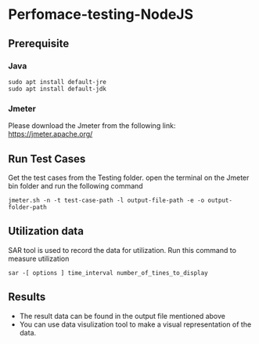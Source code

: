 # Perfomace-testing-NodeJS

## Prerequisite 
### Java
```
sudo apt install default-jre
sudo apt install default-jdk
```
### Jmeter
Please download the Jmeter from the following link: https://jmeter.apache.org/

## Run Test Cases
Get the test cases from the Testing folder. open the terminal on the Jmeter bin folder and run the following command
```
jmeter.sh -n -t test-case-path -l output-file-path -e -o output-folder-path
```

## Utilization data
SAR tool is used to record the data for utilization. Run this command to measure utilization
```
sar -[ options ] time_interval number_of_tines_to_display
```

## Results
- The result data can be found in the output file mentioned above
- You can use data visulization tool to make a visual representation of the data.


